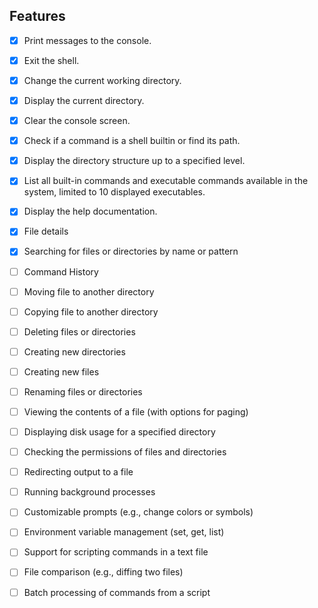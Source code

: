 ## Features

- [x] Print messages to the console.
- [x] Exit the shell.
- [x] Change the current working directory.
- [x] Display the current directory.
- [x] Clear the console screen.
- [x] Check if a command is a shell builtin or find its path.
- [x] Display the directory structure up to a specified level.
- [x] List all built-in commands and executable commands available in the system, limited to 10 displayed executables.
- [x] Display the help documentation.
- [x] File details 
- [x] Searching for files or directories by name or pattern

- [ ] Command History 
- [ ] Moving file to another directory
- [ ] Copying file to another directory
- [ ] Deleting files or directories
- [ ] Creating new directories
- [ ] Creating new files 
- [ ] Renaming files or directories

- [ ] Viewing the contents of a file (with options for paging)
- [ ] Displaying disk usage for a specified directory
- [ ] Checking the permissions of files and directories
- [ ] Redirecting output to a file
- [ ] Running background processes

- [ ] Customizable prompts (e.g., change colors or symbols)
- [ ] Environment variable management (set, get, list)
- [ ] Support for scripting commands in a text file
- [ ] File comparison (e.g., diffing two files)
- [ ] Batch processing of commands from a script
